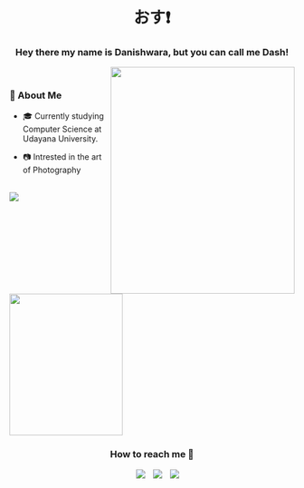 <h1 align="center">おす❗ </h1>
<h3 align="center">Hey there my name is Danishwara, but you can call me Dash!</h3>


<picture align="right">
  <img align="right" height="400" width="325" src="https://leetcard.jacoblin.cool/Dash4k?theme=dark&font=Copse&ext=activity">
</picture>
</br>

### 🥷 About Me

* 🎓 Currently studying Computer Science at Udayana University.

* 📷 Intrested in the art of Photography

</br>
<div align="left">
	<a target="_blank" href="https://github.com/dash4k?tab=repositories"><img src="https://github-readme-stats.vercel.app/api/top-langs/?username=dash4k&theme=dark&show_icons=true&hide_border=true&layout=compact"></a>
	<a target="_blank" href="https://www.youtube.com/watch?v=4xnsmyI5KMQ"><img align="center" height="250" width="200" src="https://github.com/dash4k/dash4k/assets/133938416/cc694143-e1e4-419c-89bc-c7873f9f99d2"></a>
</div>

<p align="center">
<h3 align="center" >How to reach me 📩</h3>
 <div align="center"  class="icons-social" style="margin-left: 10px;">
        <a target="_blank" style="margin-left: 10px;"  target="_blank" href="https://www.linkedin.com/in/dash4k/">
			<img src="https://img.shields.io/badge/LinkedIn-0077B5?style=for-the-badge&logo=linkedin&logoColor=0077B5&color=2e2e2e"></a>
        <a target="_blank" style="margin-left: 10px;" target="_blank" href="https://discordapp.com/users/404631156068188170">
			<img src="https://img.shields.io/badge/Discord-5865F2.svg?style=for-the-badge&logo=Discord&logoColor=e02a12c&color=2e2e2e"></a>
        <a target="_blank" style="margin-left: 10px;" target="_blank" href="https://www.instagram.com/___dash4k/">
			<img src="https://img.shields.io/badge/Instagram-E4405F?style=for-the-badge&logo=instagram&logoColor=e87d3e&color=2e2e2e"></a>
      </div>

</p>



